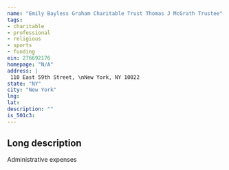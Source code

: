 ```yaml
---
name: "Emily Bayless Graham Charitable Trust Thomas J McGrath Trustee"
tags:
- charitable
- professional
- religious
- sports
- funding
ein: 276692176
homepage: "N/A"
address: |
 110 East 59th Street, \nNew York, NY 10022
state: "NY"
city: "New York"
lng: 
lat: 
description: ""
is_501c3: 
---
```


## Long description

Administrative expenses
